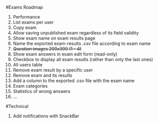 #Exams Roadmap

1. Performance
1. List exams per user
1. Copy exam
1. Allow saving unpublished exam regardless of its field validity
1. Show exam name on exam results page
1. Name the exported exam-results .csv file according to exam name
1. ~~Question images 200x300 (1 - 4)~~
1. Show exam answers in exam edit form (read-only)
1. Checkbox to display all exam results (rather than only the last ones)
1. All users table
1. Remove exam result by a specific user
1. Remove exam and its results
1. Add a column to the exported .csv file with the exam name
1. Exam categories
1. Statistics of wrong answers
1. ...

#Technical

1. Add notifications with SnackBar

